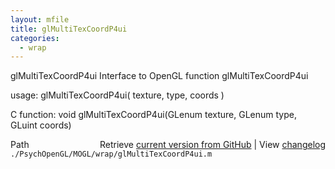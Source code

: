 ```yaml
---
layout: mfile
title: glMultiTexCoordP4ui
categories:
  - wrap
---
```


glMultiTexCoordP4ui  Interface to OpenGL function glMultiTexCoordP4ui

usage:  glMultiTexCoordP4ui\( texture, type, coords \)

C function:  void glMultiTexCoordP4ui\(GLenum texture, GLenum type, GLuint coords\)


<div class="code_header" style="text-align:right;">
  <span style="float:left;">Path&nbsp;&nbsp;</span> <span class="counter">Retrieve <a href=
  "https://raw.github.com/Psychtoolbox-3/Psychtoolbox-3/beta/./PsychOpenGL/MOGL/wrap/glMultiTexCoordP4ui.m">current version from GitHub</a> | View <a href=
  "https://github.com/Psychtoolbox-3/Psychtoolbox-3/commits/beta/./PsychOpenGL/MOGL/wrap/glMultiTexCoordP4ui.m">changelog</a></span>
</div>
<div class="code">
  <code>./PsychOpenGL/MOGL/wrap/glMultiTexCoordP4ui.m</code>
</div>
